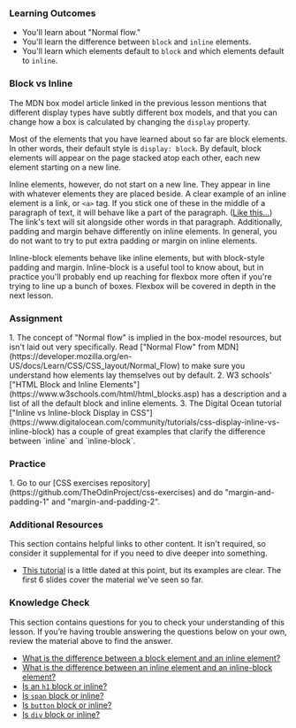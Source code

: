### Learning Outcomes
* You'll learn about "Normal flow."
* You'll learn the difference between `block` and `inline` elements.
* You'll learn which elements default to `block` and which elements default to `inline`.

### Block vs Inline
The MDN box model article linked in the previous lesson mentions that different display types have subtly different box models, and that you can change how a box is calculated by changing the `display` property.

Most of the elements that you have learned about so far are block elements.  In other words, their default style is `display: block`. <span id="block-inline-difference"></span>By default, block elements will appear on the page stacked atop each other, each new element starting on a new line.

Inline elements, however, do not start on a new line. They appear in line with whatever elements they are placed beside. A clear example of an inline element is a link, or `<a>` tag. If you stick one of these in the middle of a paragraph of text, it will behave like a part of the paragraph. ([Like this...](https://www.youtube.com/watch?v=dQw4w9WgXcQ)) The link's text will sit alongside other words in that paragraph. Additionally, padding and margin behave differently on inline elements. In general, you do not want to try to put extra padding or margin on inline elements.

Inline-block elements behave like inline elements, but with block-style padding and margin. Inline-block is a useful tool to know about, but in practice you'll probably end up reaching for flexbox more often if you're trying to line up a bunch of boxes. Flexbox will be covered in depth in the next lesson.

### Assignment
<div class="lesson-content__panel" markdown="1">
1. The concept of "Normal flow" is implied in the box-model resources, but isn't laid out very specifically. Read ["Normal Flow" from MDN](https://developer.mozilla.org/en-US/docs/Learn/CSS/CSS_layout/Normal_Flow) to make sure you understand how elements lay themselves out by default.
2. W3 schools' ["HTML Block and Inline Elements"](https://www.w3schools.com/html/html_blocks.asp) has a description and a list of all the default block and inline elements.
3. The Digital Ocean tutorial ["Inline vs Inline-block Display in CSS"](https://www.digitalocean.com/community/tutorials/css-display-inline-vs-inline-block) has a couple of great examples that clarify the difference between `inline` and `inline-block`.
</div>

### Practice
<div class="lesson-content__panel" markdown="1">
1. Go to our [CSS exercises repository](https://github.com/TheOdinProject/css-exercises) and do "margin-and-padding-1" and "margin-and-padding-2".
</div>


### Additional Resources
This section contains helpful links to other content. It isn't required, so consider it supplemental for if you need to dive deeper into something.

* [This tutorial](https://learnlayout.com/no-layout.html) is a little dated at this point, but its examples are clear. The first 6 slides cover the material we've seen so far.

### Knowledge Check
This section contains questions for you to check your understanding of this lesson. If you’re having trouble answering the questions below on your own, review the material above to find the answer.

* <a class="knowledge-check-link" href="#block-inline-difference">What is the difference between a block element and an inline element?</a>
* <a class="knowledge-check-link" href="https://www.digitalocean.com/community/tutorials/css-display-inline-vs-inline-block">What is the difference between an inline element and an inline-block element?</a>
* <a class="knowledge-check-link" href="https://www.w3schools.com/html/html_blocks.asp">Is an `h1` block or inline?</a>
* <a class="knowledge-check-link" href="https://www.w3schools.com/html/html_blocks.asp">Is `span` block or inline?</a>
* <a class="knowledge-check-link" href="https://www.w3schools.com/html/html_blocks.asp">Is `button` block or inline?</a>
* <a class="knowledge-check-link" href="https://www.w3schools.com/html/html_blocks.asp">Is `div` block or inline?</a>
